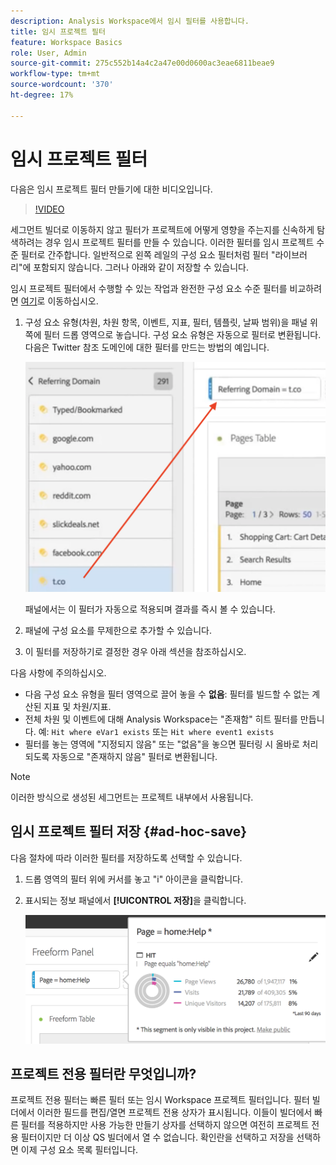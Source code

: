 ```yaml
---
description: Analysis Workspace에서 임시 필터를 사용합니다.
title: 임시 프로젝트 필터
feature: Workspace Basics
role: User, Admin
source-git-commit: 275c552b14a4c2a47e00d0600ac3eae6811beae9
workflow-type: tm+mt
source-wordcount: '370'
ht-degree: 17%

---
```



# 임시 프로젝트 필터

다음은 임시 프로젝트 필터 만들기에 대한 비디오입니다.

>[!VIDEO](https://video.tv.adobe.com/v/23978/?quality=12)

세그먼트 빌더로 이동하지 않고 필터가 프로젝트에 어떻게 영향을 주는지를 신속하게 탐색하려는 경우 임시 프로젝트 필터를 만들 수 있습니다. 이러한 필터를 임시 프로젝트 수준 필터로 간주합니다. 일반적으로 왼쪽 레일의 구성 요소 필터처럼 필터 &quot;라이브러리&quot;에 포함되지 않습니다. 그러나 아래와 같이 저장할 수 있습니다.

임시 프로젝트 필터에서 수행할 수 있는 작업과 완전한 구성 요소 수준 필터를 비교하려면 [여기](/help/components/filters/filters-overview.md)로 이동하십시오.

1. 구성 요소 유형(차원, 차원 항목, 이벤트, 지표, 필터, 템플릿, 날짜 범위)을 패널 위쪽에 필터 드롭 영역으로 놓습니다. 구성 요소 유형은 자동으로 필터로 변환됩니다.
다음은 Twitter 참조 도메인에 대한 필터를 만드는 방법의 예입니다.

   ![](assets/ad-hoc1.png)

   패널에서는 이 필터가 자동으로 적용되며 결과를 즉시 볼 수 있습니다.

1. 패널에 구성 요소를 무제한으로 추가할 수 있습니다.
1. 이 필터를 저장하기로 결정한 경우 아래 섹션을 참조하십시오.

다음 사항에 주의하십시오.

* 다음 구성 요소 유형을 필터 영역으로 끌어 놓을 수 **없음**: 필터를 빌드할 수 없는 계산된 지표 및 차원/지표.
* 전체 차원 및 이벤트에 대해 Analysis Workspace는 &quot;존재함&quot; 히트 필터를 만듭니다. 예: `Hit where eVar1 exists` 또는 `Hit where event1 exists`
* 필터를 놓는 영역에 &quot;지정되지 않음&quot; 또는 &quot;없음&quot;을 놓으면 필터링 시 올바로 처리되도록 자동으로 &quot;존재하지 않음&quot; 필터로 변환됩니다.

>[!NOTE]
>
>이러한 방식으로 생성된 세그먼트는 프로젝트 내부에서 사용됩니다.

## 임시 프로젝트 필터 저장 {#ad-hoc-save}

다음 절차에 따라 이러한 필터를 저장하도록 선택할 수 있습니다.

1. 드롭 영역의 필터 위에 커서를 놓고 &quot;i&quot; 아이콘을 클릭합니다.
1. 표시되는 정보 패널에서 **[!UICONTROL 저장]**&#x200B;을 클릭합니다.

   ![](assets/segment-info.png)

## 프로젝트 전용 필터란 무엇입니까?

프로젝트 전용 필터는 빠른 필터 또는 임시 Workspace 프로젝트 필터입니다. 필터 빌더에서 이러한 필드를 편집/열면 프로젝트 전용 상자가 표시됩니다. 이들이 빌더에서 빠른 필터를 적용하지만 사용 가능한 만들기 상자를 선택하지 않으면 여전히 프로젝트 전용 필터이지만 더 이상 QS 빌더에서 열 수 없습니다. 확인란을 선택하고 저장을 선택하면 이제 구성 요소 목록 필터입니다.